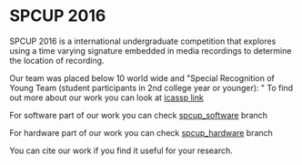 # SPCUP 2016

SPCUP 2016 is a international undergraduate competition that explores using a time varying signature embedded in media recordings to determine the location of recording.

Our team was placed below 10 world wide and "Special Recognition of Young Team (student participants in 2nd college year or younger):
"
To find out more about our work you can look at [icassp link](https://sigport.org/sites/default/files/docs/IITH_SPCUP_Report_1.pdf)

For software part of our work you can check [spcup_software](https://github.com/KonkimallaChandraPrakash/spcup_2016/tree/spcup_software) branch 

For hardware part of our work you can check [spcup_hardware](https://github.com/KonkimallaChandraPrakash/spcup_2016/tree/spcup_hardware) branch 

You can cite our work if you find it useful for your research.
